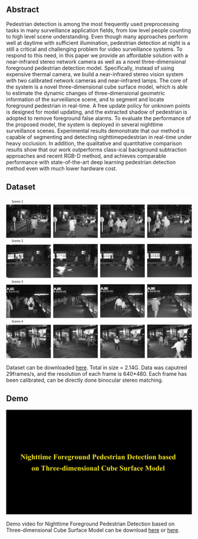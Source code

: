 ## Abstract

Pedestrian detection is among the most frequently used preprocessing tasks in many surveillance application fields, from low level people counting to high level scene understanding. Even though many approaches perform well at daytime with sufficient illumination, pedestrian detection at night is a still a critical and challenging problem for video surveillance systems. To respond to this need, in this paper  we provide an affordable solution with a near-infrared stereo network camera as well as a novel three-dimensional foreground pedestrian detection model. Specifically, instead of using expensive thermal camera, we build a near-infrared stereo vision system with two calibrated network cameras and near-infrared lamps. The core of the system is a novel three-dimensional cube surface model, which is able to estimate the dynamic changes of three-dimensional geometric information of the surveillance scene, and to segment and locate foreground pedestrian in real-time. A free update policy for unknown points is designed for model updating, and the extracted shadow of pedestrian is adopted to remove foreground false alarms. To evaluate the performance of the proposed model, the system is deployed in several nighttime surveillance scenes. Experimental results demonstrate that our method is capable of segmenting and detecting nighttimepedestrian in real-time under heavy occlusion. In addition, the qualitative and quantitative comparison results show that our work outperforms class-ical background subtraction approaches and recent RGB-D method, and achieves comparable performance with state-of-the-art deep learning pedestrian detection method even with much lower hardware cost.

## Dataset

![Image](datasetnighttime.png)

Dataset can be downloaded [here](https://pan.baidu.com/s/1bo7RCkB). Total in size = 2.14G. Data was caputred 29frames/s, and the resolution of each frame is 640*480. Each frame has been calibrated, can be directly done binocular stereo matching.

## Demo

![Image](logo.png)

Demo video for Nighttime Foreground Pedestrian Detection based on Three-dimensional Cube Surface Model can be download [here]() or [here](http://v.youku.com/v_show/id_XMzAxODE1MTY2MA==.html?spm=a2hzp.8244740.0.0).

